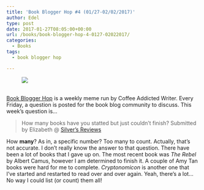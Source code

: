 ```yaml
---
title: 'Book Blogger Hop #4 (01/27-02/02/2017)'
author: Edel
type: post
date: 2017-01-27T08:05:00+00:00
url: /books/book-blogger-hop-4-0127-02022017/
categories:
  - Books
tags:
  - book blogger hop

---
```

<figure><a rel="_nofollow" href="http://www.coffeeaddictedwriter.com/p/blog-page.html"><img src="https://i1.wp.com/3.bp.blogspot.com/-2bKizvp-A9w/WEjGAM4OjJI/AAAAAAAAV50/nU3xHQNtvSQQ8dRsB8OueG061E99KPrYACLcB/s1600/Book%2BBlogger%2BHop%2B%2528Final%2529.png?w=663&#038;ssl=1" data-recalc-dims="1" /></a></figure> 

<a rel="_nofollow" href="http://www.coffeeaddictedwriter.com/p/blog-page.html"></a>

<a rel="_nofollow" href="http://www.coffeeaddictedwriter.com/p/blog-page.html"><br /> </a><a rel="_nofollow" href="http://www.coffeeaddictedwriter.com/p/blog-page.html">Book Blogger Hop</a> is a weekly meme run by Coffee Addicted Writer. Every Friday, a question is posted for the book blog community to discuss. This week&#8217;s question is&#8230;

> How many books have you statted but just couldn&#8217;t finish? Submitted by Elizabeth @ [Silver&#8217;s Reviews][1]

How **many**? As in, a specific number? Too many to count. Actually, that&#8217;s not accurate. I don&#8217;t really know the answer to that question. There have been a lot of books that I gave up on. The most recent book was _The Rebel_ by Albert Camus, however I am determined to finish it. A couple of Amy Tan books were hard for me to complete. _Cryptonomicon_ is another one that I&#8217;ve started and restarted to read over and over again. Yeah, there&#8217;s a lot&#8230; No way I could list (or count) them all!

 [1]: http://www.abgtl.co.uk/
